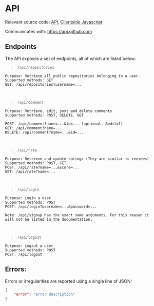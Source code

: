 # API

Relevant source code: [API](../../routes.py), [Clientside Javascript](../../webapp/js/api.js)

Communicates with: https://api.github.com

## Endpoints

The API exposes a set of endpoints, all of which are listed below:

> `/api/repositories`

```
Purpose: Retrieve all public repositories belonging to a user.
Supported methods: GET
GET: /api/repositories?username=...
```
<br>

> `/api/comment`
```
Purpose: Retrieve, edit, post and delete comments
Supported methods: POST, DELETE, GET

POST: /api/comment?name=...&id=... (optional: &edit=1)
GET: /api/comment?name=...
DELETE: /api/comment?name=...&id=...
```
<br>

> `/api/rate`
```
Purpose: Retrieve and update ratings (They are similar to reviews)
Supported methods: POST, GET
POST: /api/rate?name=...&score=...
GET: /api/rate?name=...
```
<br>

> `/api/login`
```
Purpose: Login a user.
Supported methods: POST
POST: /api/login?username=...&password=...

Note: /api/signup has the exact same arguments. For this reason it will not be listed in the documentation.
```
<br>

> `/api/logout`
```
Purpose: Logout a user
Supported methods: POST
POST: /api/logout
```

## Errors:
Errors or irregularities are reported using a single line of JSON:
```json
{
	"error": "error description"
}
```
